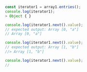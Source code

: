 



```js
const iterator1 = array1.entries();
console.log(iterator1);
> Object { }

console.log(iterator1.next().value);
// expected output: Array [0, "a"]
// Array [0, "a"]

console.log(iterator1.next().value);
// expected output: Array [1, "b"]
//> Array [1, "b"]

console.log(iterator1.next().value);
// 
```
<!--stackedit_data:
eyJoaXN0b3J5IjpbNDg0MTM3NDEwXX0=
-->